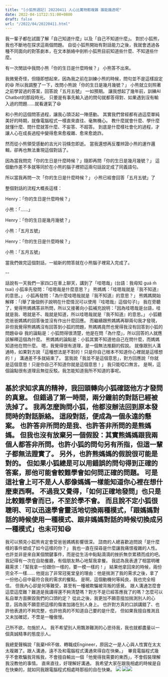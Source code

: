 ```yaml
---
title: "[小狐熊週記] 20220411 人心比萬物都複雜 誰能識透呢"
date: 2022-04-11T22:51:00+0800
draft: false
url: "/2022/04/20220411.html"
---
```


我一輩子都在試圖了解「自己知道什麼」以及「自己不知道什麼」。
對於小狐熊，我也不斷地在探求這兩個問題。
自從小狐熊開始有對話能力之後，我就會透過各種不同面向的對答劇本，在文本脈絡中剖析小狐熊目前知道些什麼、不知道些什麼。


有一次閒談中我問小熊「你的生日是什麼時候？」
小熊答不出來。


我微覺奇怪，但隨即想起來，因為我之前在訓練小熊的時候，問句並不是這樣設定的😆
所以我調整了一下，改問小熊說「你的生日是幾月幾號？」
小熊就立刻照著之前學習過的答案，回答說「五月五號」
一如預期。
讓我想起了幾年前，訓練AI Chatbot的那段時光。
只要是有事先輸入過的問句就都答得對、如果遇到沒有輸入過的問題……就看運氣了😆


和小熊的這個問答過程，讓我心頭泛起一陣感動。
其實我們曾經都有過這麼單純美好的時期，就像電腦程式一樣直來直往、毫無機心。
教什麼就會什麼、學什麼就懂什麼、問什麼就答什麼、不妄答、不超答。
到底是什麼樣社會化的過程，才讓人心在成長過程中變得愈來愈複雜、愈來愈詭詐。


然而從小熊領受感動的吉光片羽倏忽即逝。
當我還想再反覆辨證小熊的運作邏輯，卻再也無法重現這個對話了。


因為當我問完「你的生日是什麼時候？」隨即再問「你的生日是幾月幾號？」
這個動作差不多就等同於在小熊的腦子裡把這兩句話設定成了同義語句。


所以當我再問一次「你的生日是什麼時候？」
小熊已經會回答「五月五號」了





整個對話的流程大概長這樣：



Henry：「你的生日是什麼時候？」

小熊：「……」

Henry：「你的生日是幾月幾號？」

小熊：「五月五號」

Henry：「你的生日是什麼時候？」

小熊：「五月五號」



當我們做完這個對話，一組新的問答就在小熊腦子裡寫入完成了。





--




話說有一天我們一家四口在車上聊天，講到了「哇嗯哉」(台語：我毋知 guá m̄ tsai)
小狐率先發問：「哇嗯哉是什麼意思？」
熊媽媽：「哇嗯哉就是『我不知道』的意思。」
小狐再發問：「為什麼哇嗯哉就是『我不知道』的意思？」
熊媽媽開始解釋：「(舉了幾個例子說明在什麼情況可以使用『哇嗯哉』這個句子)」
我在旁聽了，覺得熊媽媽答非所問，所以又接著向小狐補充說明：「因為哇嗯哉是台語，哇就是我、嗯就是不、哉就是知道，所以哇嗯哉就是『我不知道』的意思。」
小狐聽完爸爸媽媽的回答後並沒有作出什麼回應。
而繼續跟熊媽媽再聊兩句我才發現，非但我覺得熊媽媽沒有回答到小狐的問題，熊媽媽竟然也覺得我沒有回答到小狐的問題😆😆
我的論點是：小狐問得很清楚，他是在問「為什麼」，所以回答的人就應該解釋這個為什麼。
熊媽媽的論點是：小狐其實不知道他自己在問什麼，而媽媽知道他在問什麼。
嗯，我覺得很有道理，是一個無法推翻的假說。
就像跟別人溝通時，如果對方說「這種想法是不對的！只是你自己根本不知道你心裡就是這樣想的！」
溝通差不多就結束了。
當我說「我並不是這個意思」，對方回應說「你就是這個意思！只是你自己不知道你就是這個意思！」
我只能啞口無言。
是啊，這個論點很有道理且無從反駁。我怎能知道我所不知道的事呢。

基於求知求真的精神，我回頭轉向小狐確認他方才發問的真意。
但錯過了第一時間，兩分鐘前的對話已經被洗掉了。
我再怎麼詢問小狐，他都沒辦法回到原本發問時的對話脈絡。
這段對話，便成為一個永遠的懸案。
也許答非所問的是我、也許答非所問的是熊媽媽。
但我也沒有放棄另一個假設：其實熊媽媽跟我兩個人都答非所問。也許小狐的問句另有所指，但這一輩子都無法證實了。
另外，也許熊媽媽的假說很可能是對的。
但如果小狐總是可以用錯誤的問句得到正確的答案，那他可能會較難學會如何問正確的問題。
可是這社會上可不是人人都像媽媽一樣能知道你心裡在想什麼東西啊。
不過我又覺得，「如何正確地發問」也只是比較難學會而已，不至於學不會。
而且說不定小狐很聰明、可以迅速學會靈活地切換兩種模式，「跟媽媽對話的時候使用一種模式、跟非媽媽對話的時候切換成另一種模式」也未可知😆
--


我可以預見小狐熊肯定會受爸爸媽媽影響很深。
諮商的人總喜歡追問說「是什麼樣的事件塑成了如今這樣的你？」
我也一直在探尋是什麼讓我痛恨複雜的人性。也許並非是來自某個關鍵事件，而是從生活中點點滴滴的挫折無奈累積而成的吧。
我記得有一次在自助餐廳，有個朋友熱心地幫我拿餐。
我認為我表達了相當明確藉需求：「幫我拿一份跟你一樣的，要一模一樣的！」
結果他拿回來的時候，兩份完全不一樣……
他提出了非常冠冕堂皇的理由：他是揣測了我的需求之後，拿了一份他心目中最符合我的需求的餐點。
是啊，這個動機何等純良，我也完全相信。
但我內心卻是何等難受，甚至有一種被欺騙被背叛的感覺。
跟人溝通怎麼會這麼這麼難？難道是我講得還不夠清楚嗎？對方不是已經答應我了的嗎？怎麼可以私自單方面撕毀我們的口頭約定？
從此之後，我更加不願意擅加揣測別人的心意，因為我不願意把這樣的傷害加諸在別人身上。
也許對方真的口誤講錯了、也許他表達的不夠完整，也許他真的不知道自己要的是什麼，
但如果我擅自推測且又未加確認，不啻是一種傲慢。

己所不欲，勿施於人。
我不希望別人用飄渺難測的心思待我，我也就都盡量以一個真誠精準的態度示人。

我總愛聲稱說「我棄HR不做、轉職成Engineer，原因之一是人心與人性實在太太太複雜了。跟人溝通，遠不及和電腦程式溝通來得自在快樂。」 
畢竟電腦程式幾乎不會欺騙我背叛我，不會擅自輸出一個「他覺得我需要的東西」，不會假裝理解我沒教他的事情。
直來直往，好理解好溝通。
我希望大家在跟我相處的時候是自在快樂的，就如同我跟電腦程式相處時那般的自在快樂。
![](https://blogger.googleusercontent.com/img/a/AVvXsEiN5XdmLu03OUQTonX7Kbcd5eYsAwNSic-Vfy4xNA0gxc0y7tuAEqEiOH0tByFiVUWxPtH0QQU-MMH_hR1KmWZn9sbohALp5prcyYZXyYVRq-YFiEZOHXwC2aqMpMQ7Izwxz7ulgsrBOx1FC4UlcnSJlBXGEAy2D9XXHX5uLOLrIz-et_l3WvE0x1S5=w640-h360)
![](https://blogger.googleusercontent.com/img/a/AVvXsEhWIDdGVOfH_aW6bXHTWuLl_ACCPNVKOkNZKqM-dSn-dP1vX8c1ZuGxWwjIY1sHHk7jhurLJ5StLA7GuMzDHbSxNe_mUWJxZ84CfrQS3v936WuaDQ8rl9BC5fTG312D1apUutL_lHoXMdxqQ1KX5pvKszJmvoLaWtQ1EvGK3LKlQJHJFIda74lTeFcM=w225-h400)![](https://blogger.googleusercontent.com/img/a/AVvXsEjECHU6B3npuV54YETtnkfItus0aqOh4jmopHulcPEdXsvMXKTvkCMOLUwWhb1s32IECGQOxHfSlAXi7hEXM2tlzqJ1Nn60unASp2b63djmiAuE7A1b2ZBKhKRkmy--HDudeQBdTGDJuhfQrUrxZ5pIzLflZ_pnDni88HjYyt8PCGfVraxGw5BLp-Vd=w225-h400)




